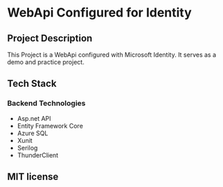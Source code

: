# WebApi Configured for Identity
## Project Description
This Project is a WebApi configured with Microsoft Identity. It serves as a demo and practice project. 
## Tech Stack
### Backend Technologies
- Asp.net API
- Entity Framework Core
- Azure SQL
- Xunit
- Serilog
- ThunderClient
## MIT license
